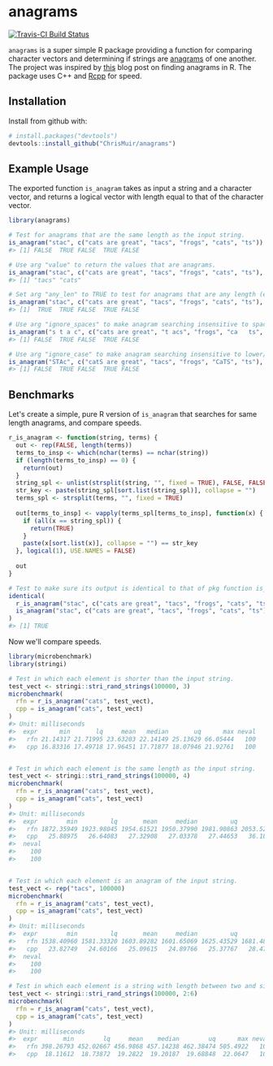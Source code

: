 
<!-- README.md is generated from README.Rmd. Please edit that file -->
anagrams
========

[![Travis-CI Build Status](https://travis-ci.org/ChrisMuir/anagrams.svg?branch=master)](https://travis-ci.org/ChrisMuir/anagrams)

`anagrams` is a super simple R package providing a function for comparing character vectors and determining if strings are [anagrams](https://en.wikipedia.org/wiki/Anagram) of one another. The project was inspired by [this](http://www.programmingr.com/content/simple-anagram-finder-using-r/) blog post on finding anagrams in R. The package uses C++ and [Rcpp](https://CRAN.R-project.org/package=Rcpp) for speed.

Installation
------------

Install from github with:

``` r
# install.packages("devtools")
devtools::install_github("ChrisMuir/anagrams")
```

Example Usage
-------------

The exported function `is_anagram` takes as input a string and a character vector, and returns a logical vector with length equal to that of the character vector.

``` r
library(anagrams)

# Test for anagrams that are the same length as the input string.
is_anagram("stac", c("cats are great", "tacs", "frogs", "cats", "ts"))
#> [1] FALSE  TRUE FALSE  TRUE FALSE

# Use arg "value" to return the values that are anagrams.
is_anagram("stac", c("cats are great", "tacs", "frogs", "cats", "ts"), value = TRUE)
#> [1] "tacs" "cats"

# Set arg "any_len" to TRUE to test for anagrams that are any length (either same length or sub-string).
is_anagram("stac", c("cats are great", "tacs", "frogs", "cats", "ts"), any_len = TRUE)
#> [1]  TRUE  TRUE FALSE  TRUE FALSE

# Use arg "ignore_spaces" to make anagram searching insensitive to spaces.
is_anagram("s t a c", c("cats are great", "t acs", "frogs", "ca   ts", "ts"), ignore_spaces = TRUE)
#> [1] FALSE  TRUE FALSE  TRUE FALSE

# Use arg "ignore_case" to make anagram searching insensitive to lower/upper case.
is_anagram("STAc", c("catS are great", "tacs", "frogs", "CaTS", "ts"), ignore_case = TRUE)
#> [1] FALSE  TRUE FALSE  TRUE FALSE
```

Benchmarks
----------

Let's create a simple, pure R version of `is_anagram` that searches for same length anagrams, and compare speeds.

``` r
r_is_anagram <- function(string, terms) {
  out <- rep(FALSE, length(terms))
  terms_to_insp <- which(nchar(terms) == nchar(string))
  if (length(terms_to_insp) == 0) {
    return(out)
  }
  string_spl <- unlist(strsplit(string, "", fixed = TRUE), FALSE, FALSE)
  str_key <- paste(string_spl[sort.list(string_spl)], collapse = "")
  terms_spl <- strsplit(terms, "", fixed = TRUE)
  
  out[terms_to_insp] <- vapply(terms_spl[terms_to_insp], function(x) {
    if (all(x == string_spl)) {
      return(TRUE)
    }
    paste(x[sort.list(x)], collapse = "") == str_key
  }, logical(1), USE.NAMES = FALSE)
  
  out
}

# Test to make sure its output is identical to that of pkg function is_anagram.
identical(
  r_is_anagram("stac", c("cats are great", "tacs", "frogs", "cats", "ts")), 
  is_anagram("stac", c("cats are great", "tacs", "frogs", "cats", "ts"))
)
#> [1] TRUE
```

Now we'll compare speeds.

``` r
library(microbenchmark)
library(stringi)

# Test in which each element is shorter than the input string.
test_vect <- stringi::stri_rand_strings(100000, 3)
microbenchmark(
  rfn = r_is_anagram("cats", test_vect), 
  cpp = is_anagram("cats", test_vect)
)
#> Unit: milliseconds
#>  expr      min       lq     mean   median       uq      max neval
#>   rfn 21.14317 21.71995 23.63203 22.14149 25.13629 66.05444   100
#>   cpp 16.83316 17.49718 17.96451 17.71877 18.07946 21.92761   100


# Test in which each element is the same length as the input string.
test_vect <- stringi::stri_rand_strings(100000, 4)
microbenchmark(
  rfn = r_is_anagram("cats", test_vect), 
  cpp = is_anagram("cats", test_vect)
)
#> Unit: milliseconds
#>  expr        min         lq       mean     median         uq        max
#>   rfn 1872.35949 1923.98045 1954.61521 1950.37990 1981.90863 2053.52103
#>   cpp   25.88975   26.64083   27.32908   27.03378   27.44653   36.18348
#>  neval
#>    100
#>    100


# Test in which each element is an anagram of the input string.
test_vect <- rep("tacs", 100000)
microbenchmark(
  rfn = r_is_anagram("cats", test_vect), 
  cpp = is_anagram("cats", test_vect)
)
#> Unit: milliseconds
#>  expr        min         lq       mean     median         uq        max
#>   rfn 1538.40960 1581.33320 1603.89282 1601.65069 1625.43529 1681.48081
#>   cpp   23.82749   24.60166   25.09615   24.89766   25.37767   28.47656
#>  neval
#>    100
#>    100

# Test in which each element is a string with length between two and six chars.
test_vect <- stringi::stri_rand_strings(100000, 2:6)
microbenchmark(
  rfn = r_is_anagram("cats", test_vect), 
  cpp = is_anagram("cats", test_vect)
)
#> Unit: milliseconds
#>  expr       min        lq     mean    median        uq      max neval
#>   rfn 398.26793 452.02667 456.9868 457.14238 462.38474 505.4922   100
#>   cpp  18.11612  18.73872  19.2822  19.20187  19.68848  22.0647   100
```
